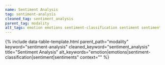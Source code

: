 ```yaml
---
name: Sentiment Analysis
tag: sentiment-analysis
cleaned_tag: sentiment_analysis
parent_tag: modality
alt_tags: emotion emotions sentiment-classification sentiment sentiments
---
```


{% include data-table-template.html 
  parent_path="modality" 
  keyword="sentiment-analysis" 
  cleaned_keyword="sentiment_analysis" 
  title="Sentiment Analysis"
  alt_keywords="emotion|emotions|sentiment-classification|sentiment|sentiments"
  context=""
%}

